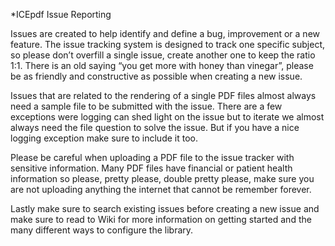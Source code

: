 *ICEpdf Issue Reporting 

Issues are created to help identify and define a bug, improvement or a new feature.  The issue tracking system is designed to
track one specific subject, so please don’t overfill a single issue, create another one to keep the ratio 1:1.  There is an 
old saying “you get more with honey than vinegar”, please be as friendly and constructive as possible when creating a new 
issue.    

Issues that are related to the rendering of a single PDF files almost always need a sample file to be submitted with the 
issue.  There are a few exceptions were logging can shed light on the issue but to iterate we almost always need the file 
question to solve the issue.   But if you have a nice logging exception make sure to include it too.  

Please be careful when uploading a PDF file to the issue tracker with sensitive information.  Many PDF files have financial 
or patient health information so please, pretty please, double pretty please, make sure you are not uploading anything the 
internet that cannot be remember forever.  

Lastly make sure to search existing issues before creating a new issue and make sure to read to Wiki for more information on 
getting started and the many different ways to configure the library.  
